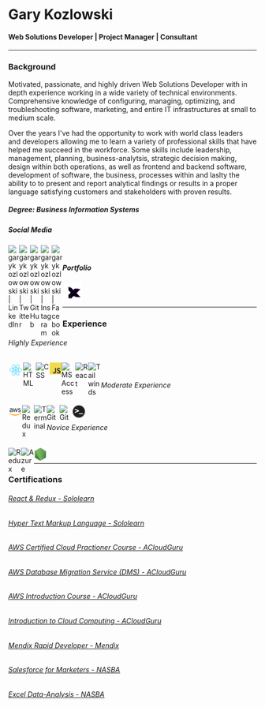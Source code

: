<h1>Gary Kozlowski</h1>
<h4>Web Solutions Developer | Project Manager | Consultant</h4>
<hr>
<h3>Background</h3>

<p>Motivated, passionate, and highly driven Web Solutions Developer with in depth experience working in a wide variety of technical environments. Comprehensive knowledge of configuring, managing, optimizing, and troubleshooting software, marketing, and entire IT infrastructures at small to medium scale.</p>

<p>Over the years I've had the opportunity to work with world class leaders and developers allowing me to learn a variety of professional skills that have helped me succeed in the workforce. Some skills include leadership, management, planning, business-analytsis, strategic decision making, design within both operations, as well as frontend and backend software, development of software, the business, processes within and laslty the ability to to present and report analytical findings or results in a proper language satisfying customers and stakeholders with proven results.</p>

<h5>Degree: Business Information Systems</h5>

<h5>Social Media</h5>
<a href="https://www.linkedin.com/in/gary-kozlowski-825053138/"><img align="left" alt="garykozlowski | LinkedIn" width="22px" src="https://cdn.jsdelivr.net/npm/simple-icons@v3/icons/linkedin.svg" /></a>
<a href="https://twitter.com/GaryKozlowski1"><img align="left" alt="garykozlowski | Twitter" width="22px" src="https://cdn.jsdelivr.net/npm/simple-icons@v3/icons/twitter.svg" /></a>
<a href="https://github.com/gkozlowskidesign"><img align="left" alt="garykozlowski | GitHub" width="22px" src="https://cdn.jsdelivr.net/npm/simple-icons@v3/icons/github.svg" /></a>
<a href="https://www.instagram.com/garykozlowski1/?next=%2Fgary_kozlowski1%2F"><img align="left" alt="garykozlowski | Instagram" width="22px" src="https://cdn.jsdelivr.net/npm/simple-icons@v3/icons/instagram.svg" /></a>
<a href="https://www.facebook.com/garyjr.kozlowski/"><img align="left" alt="garykozlowski | Facebook" width="22px" src="https://cdn.jsdelivr.net/npm/simple-icons@v3/icons/facebook.svg" /></a>
<br>

<h5>Portfolio</h5>
<a href="https://garykozlowski.com/"><img align="left" alt="garykozlowski | portfolio" width="40px" src="https://raw.githubusercontent.com/gkozlowskidesign/React-Portfolio/main/src/assets/gk-1.png" /></a>
<br>
<br>
<hr>

<h3>Experience</h3>

<h6>Highly Experience</h6>
  <img align="left" alt="React" width="30px" src="https://raw.githubusercontent.com/github/explore/80688e429a7d4ef2fca1e82350fe8e3517d3494d/topics/react/react.png" />
  <img align="left" alt="HTML" width="26px"     src="https://cdn-icons-png.flaticon.com/512/1532/1532556.png" />
  <img align="left" alt="CSS" width="28px" src="https://cdn4.iconfinder.com/data/icons/social-media-logos-6/512/121-css3-512.png" />
  <img align="left" alt="JavaScript" width="24px" src="https://raw.githubusercontent.com/github/explore/80688e429a7d4ef2fca1e82350fe8e3517d3494d/topics/javascript/javascript.png" />
  <img align="left" alt="MSAccess" width="28px" src="https://iconarchive.com/download/i74703/iconstoc/ms-office-2013/access.ico" />
  <img align="left" alt="React" width="26px" src="https://cdn-icons-png.flaticon.com/512/5968/5968672.png" />
  <img align="left" alt="Tailwinds" width="26px" src="https://upload.wikimedia.org/wikipedia/commons/thumb/d/d5/Tailwind_CSS_Logo.svg/1200px-Tailwind_CSS_Logo.svg.png" />

  <br> 
  
<h6>Moderate Experience</h6>
  <img align="left" alt="AWS" width="28px" src="https://raw.githubusercontent.com/github/explore/80688e429a7d4ef2fca1e82350fe8e3517d3494d/topics/aws/aws.png" />
  <img align="left" alt="Redux" width="24px" src="https://upload.wikimedia.org/wikipedia/commons/thumb/b/b2/Database-mysql.svg/1448px-Database-mysql.svg.png" />
  <img align="left" alt="Terminal" width="26px" src="https://cdn.iconscout.com/icon/free/png-256/netlify-3629537-3032320.png" />
  <img align="left" alt="Git" width="26px" src="https://icones.pro/wp-content/uploads/2021/06/icone-github-violet.png" />
  <img align="left" alt="Git" width="26px" src="https://avatars.githubusercontent.com/u/18133?s=200&v=4" />
  <img align="left" alt="Terminal" width="26px" src="https://raw.githubusercontent.com/github/explore/80688e429a7d4ef2fca1e82350fe8e3517d3494d/topics/terminal/terminal.png" />

   <br>
   
<h6>Novice Experience</h6>
  <img align="left" alt="Redux" width="26px" src="https://img.icons8.com/color/480/redux.png" />
  <img align="left" alt="Azure" width="26px" src="https://upload.wikimedia.org/wikipedia/commons/thumb/f/fa/Microsoft_Azure.svg/1200px-Microsoft_Azure.svg.png" />
  <img align="left" alt="Node.js" width="26px" src="https://raw.githubusercontent.com/github/explore/80688e429a7d4ef2fca1e82350fe8e3517d3494d/topics/nodejs/nodejs.png" />
     
  <br>
  <hr>
  
<h3>Certifications</h3>

<a href="https://www.sololearn.com/certificates/CT-SQ4TAIIM"><h6>React & Redux - Sololearn</h6></a>
<a href="https://www.sololearn.com/certificates/CT-ZNJ9C0W9"><h6>Hyper Text Markup Language - Sololearn</h6></a>
<a href="https://verify.acloud.guru/02A9147C1109"><h6>AWS Certified Cloud Practioner Course - ACloudGuru</h6></a>
<a href="https://verify.acloud.guru/6F7228088730"><h6>AWS Database Migration Service (DMS) - ACloudGuru</h6></a>
<a href="https://verify.acloud.guru/488D24E66C3C"><h6>AWS Introduction Course - ACloudGuru</h6></a>
<a href="https://verify.acloud.guru/08353D4BE2DA"><h6>Introduction to Cloud Computing - ACloudGuru</h6></a>
<a href="https://drive.google.com/file/d/1544yC2fwe0_evZAMTJRPEdKHi7yEI6rm/view"><h6>Mendix Rapid Developer - Mendix</h6></a>
<a href="#"><h6>Salesforce for Marketers - NASBA</h6></a>
<a href="#"><h6>Excel Data-Analysis - NASBA</h6></a>

